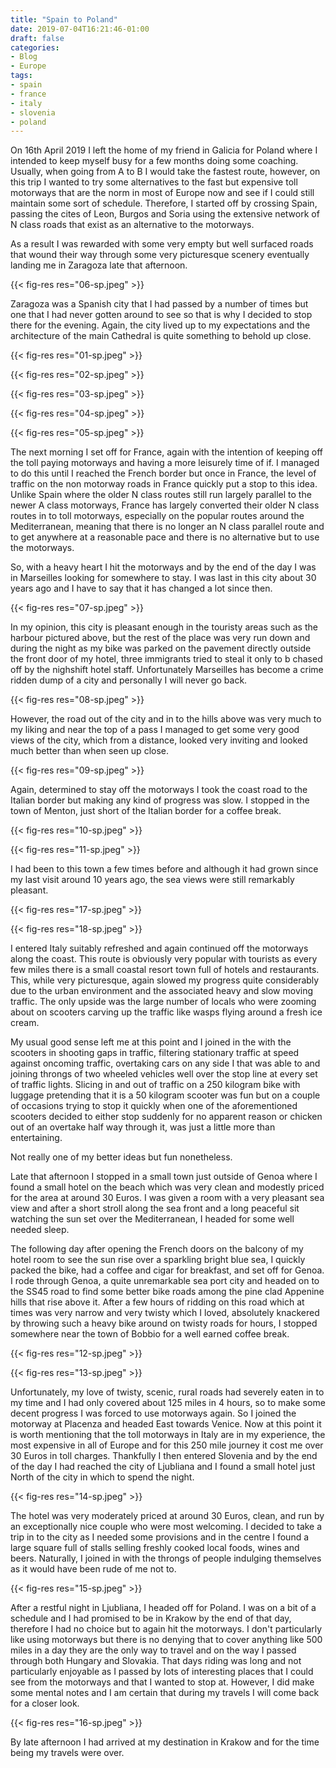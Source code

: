 ```yaml
---
title: "Spain to Poland"
date: 2019-07-04T16:21:46-01:00
draft: false
categories:
- Blog
- Europe
tags:
- spain
- france
- italy
- slovenia
- poland
---
```


On 16th April 2019 I left the home of my friend in Galicia for Poland where I intended to keep myself busy for a few months doing some coaching. Usually, when going from A to B I would take the fastest route, however, on this trip I wanted to try some alternatives to the fast but expensive toll motorways that are the norm in most of Europe now and see if I could still maintain some sort of schedule. Therefore, I started off by crossing Spain, passing the cites of Leon, Burgos and Soria using the extensive network of N class roads that exist as an alternative to the motorways. 

<!--more-->

As a result I was rewarded with some very empty but well surfaced roads that wound their way through some very picturesque scenery eventually landing me in Zaragoza late that afternoon.

{{< fig-res res="06-sp.jpeg" >}}

Zaragoza was a Spanish city that I had passed by a number of times but one that I had never gotten around to see so that is why I decided to stop there for the evening. Again, the city lived up to my expectations and the architecture of the main Cathedral is quite something to behold up close.

{{< fig-res res="01-sp.jpeg" >}}

{{< fig-res res="02-sp.jpeg" >}}

{{< fig-res res="03-sp.jpeg" >}}

{{< fig-res res="04-sp.jpeg" >}}

{{< fig-res res="05-sp.jpeg" >}}

The next morning I set off for France, again with the intention of keeping off the toll paying motorways and having a more leisurely time of if. I managed to do this until I reached the French border but once in France, the level of traffic on the non motorway roads in France quickly put a stop to this idea. Unlike Spain where the older N class routes still run largely parallel to the newer A class motorways, France has largely converted their older N class routes in to toll motorways, especially on the popular routes around the Mediterranean, meaning that there is no longer an N class parallel route and to get anywhere at a reasonable pace and there is no alternative but to use the motorways. 

So, with a heavy heart I hit the motorways and by the end of the day I was in Marseilles looking for somewhere to stay. I was last in this city about 30 years ago and I have to say that it has changed a lot since then.

{{< fig-res res="07-sp.jpeg" >}}

In my opinion, this city is pleasant enough in the touristy areas such as the harbour pictured above, but the rest of the place was very run down and during the night as my bike was parked on the pavement directly outside the front door of my hotel, three immigrants tried to steal it only to b chased off by the nighshift hotel staff. Unfortunately Marseilles has become a crime ridden dump of a city and personally I will never go back.

{{< fig-res res="08-sp.jpeg" >}}

However, the road out of the city and in to the hills above was very much to my liking and near the top of a pass I managed to get some very good views of the city, which from a distance, looked very inviting and looked much better than when seen up close.

{{< fig-res res="09-sp.jpeg" >}}

Again, determined to stay off the motorways I took the coast road to the Italian border but making any kind of progress was slow. I stopped in the town of Menton, just short of the Italian border for a coffee break.

{{< fig-res res="10-sp.jpeg" >}}

{{< fig-res res="11-sp.jpeg" >}}

I had been to this town a few times before and although it had grown since my last visit around 10 years ago, the sea views were still remarkably pleasant.

{{< fig-res res="17-sp.jpeg" >}}

{{< fig-res res="18-sp.jpeg" >}}

I entered Italy suitably refreshed and again continued off the motorways along the coast. This route is obviously very popular with tourists as every few miles there is a small coastal resort town full of hotels and restaurants. This, while very picturesque, again slowed my progress quite considerably due to the urban environment and the associated heavy and slow moving traffic. The only upside was the large number of locals who were zooming about on scooters carving up the traffic like wasps flying around a fresh ice cream. 

My usual good sense left me at this point and I joined in the with the scooters in shooting gaps in traffic, filtering stationary traffic at speed against oncoming traffic, overtaking cars on any side I that was able to and joining throngs of two wheeled vehicles well over the stop line at every set of traffic lights. Slicing in and out of traffic on a 250 kilogram bike with luggage pretending that it is a 50 kilogram scooter was fun but on a couple of occasions trying to stop it quickly when one of the aforementioned scooters decided to either stop suddenly for no apparent reason or chicken out of an overtake half way through it, was just a little more than entertaining.

Not really one of my better ideas but fun nonetheless.

Late that afternoon I stopped in a small town just outside of Genoa where I found a small hotel on the beach which was very clean and modestly priced for the area at around 30 Euros. I was given a room with a very pleasant sea view and after a short stroll along the sea front and a long peaceful sit watching the sun set over the Mediterranean, I headed for some well needed sleep.

The following day after opening the French doors on the balcony of my hotel room to see the sun rise over a sparkling bright blue sea, I quickly packed the bike, had a coffee and cigar for breakfast, and set off for Genoa. I rode through Genoa, a quite unremarkable sea port city and headed on to the SS45 road to find some better bike roads among the pine clad Appenine hills that rise above it. After a few hours of ridding on this road which at times was very narrow and very twisty which I loved, absolutely knackered by throwing such a heavy bike around on twisty roads for hours, I stopped somewhere near the town of Bobbio for a well earned coffee break.

{{< fig-res res="12-sp.jpeg" >}}

{{< fig-res res="13-sp.jpeg" >}}

Unfortunately, my love of twisty, scenic, rural roads had severely eaten in to my time and I had only covered about 125 miles in 4 hours, so to make some decent progress I was forced to use motorways again. So I joined the motorway at Placenza and headed East towards Venice. Now at this point it is worth mentioning that the toll motorways in Italy are in my experience, the most expensive in all of Europe and for this 250 mile journey it cost me over 30 Euros in toll charges. Thankfully I then entered Slovenia and by the end of the day I had reached the city of Ljubliana and I found a small hotel just North of the city in which to spend the night.

{{< fig-res res="14-sp.jpeg" >}}

The hotel was very moderately priced at around 30 Euros, clean, and run by an exceptionally nice couple who were most welcoming. I decided to take a trip in to the city as I needed some provisions and in the centre I found a large square full of stalls selling freshly cooked local foods, wines and beers. Naturally, I joined in with the throngs of people indulging themselves as it would have been rude of me not to.

{{< fig-res res="15-sp.jpeg" >}}

After a restful night in Ljubliana, I headed off for Poland. I was on a bit of a schedule and I had promised to be in Krakow by the end of that day, therefore I had no choice but to again hit the motorways. I don't particularly like using motorways but there is no denying that to cover anything like 500 miles in a day they are the only way to travel and on the way I passed through both Hungary and Slovakia. That days riding was long and not particularly enjoyable as I passed by lots of interesting places that I could see from the motorways and that I wanted to stop at. However, I did make some mental notes and I am certain that during my travels I will come back for a closer look.

{{< fig-res res="16-sp.jpeg" >}}

By late afternoon I had arrived at my destination in Krakow and for the time being my travels were over.
